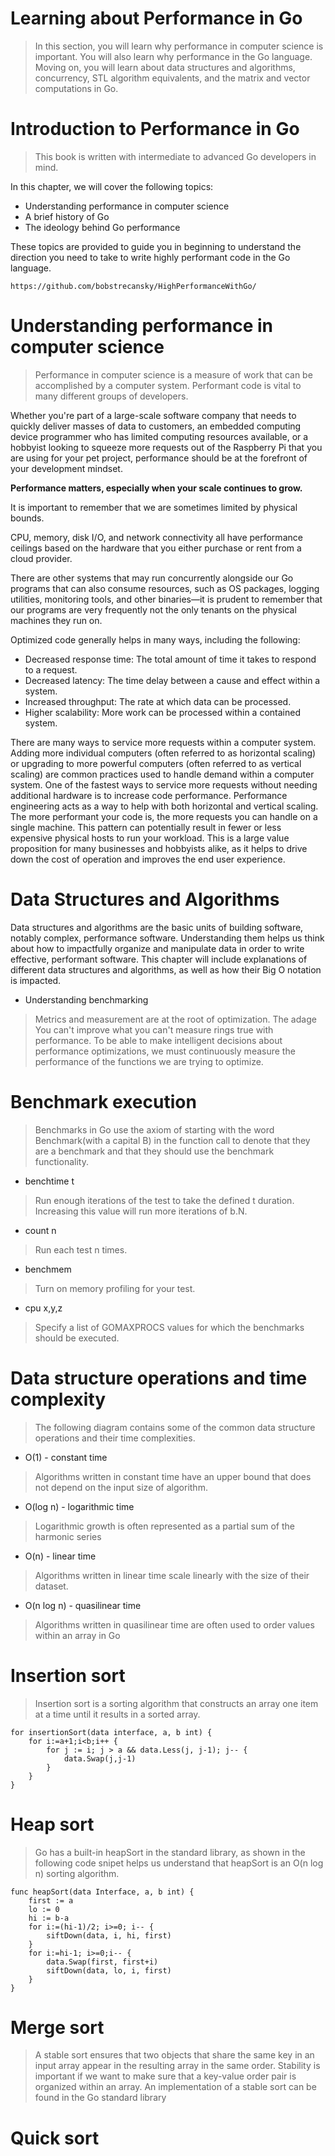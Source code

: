 # Learning about Performance in Go
> In this section, you will learn why performance in computer science is important. You will also learn why performance in the Go language. Moving on,  you will learn about data structures and algorithms, concurrency, STL algorithm 
 equivalents, and the matrix and vector computations in Go.

# Introduction to Performance in Go
>This book is written with intermediate to advanced Go developers in mind. 

In this chapter, we will cover the following topics:

- Understanding performance in computer science
- A brief history of Go
- The ideology behind Go performance

These topics are provided to guide you in beginning to understand the direction you need to take to write highly performant code in the Go language.

    https://github.com/bobstrecansky/HighPerformanceWithGo/

# Understanding performance in computer science
> Performance in computer science is a measure of work that can be accomplished by a computer system. Performant code is vital to many different groups of developers. 

Whether you're part of a large-scale software company that needs to quickly deliver masses of data to customers, an embedded computing device programmer who has limited computing resources available, or a hobbyist looking to squeeze more requests out of the Raspberry Pi that you are using for your pet project, performance should be at the forefront of your development mindset. 

**Performance matters, especially when your scale continues to grow.**

It is important to remember that we are sometimes limited by physical bounds. 

CPU, memory, disk I/O, and network connectivity all have performance ceilings based on the hardware that you either purchase or rent from a cloud provider. 

There are other systems that may run concurrently alongside our Go programs that can also consume resources, such as OS packages, logging utilities, monitoring tools, and other binaries—it is prudent to remember that our programs are very frequently not the only tenants on the physical machines they run on.

Optimized code generally helps in many ways, including the following:

- Decreased response time: The total amount of time it takes to respond to a request.
- Decreased latency: The time delay between a cause and effect within a system.
- Increased throughput: The rate at which data can be processed.
- Higher scalability: More work can be processed within a contained system.

There are many ways to service more requests within a computer system. Adding more individual computers (often referred to as horizontal scaling) or upgrading to more powerful computers (often referred to as vertical scaling) are common practices used to handle demand within a computer system. One of the fastest ways to service more requests without needing additional hardware is to increase code performance. Performance engineering acts as a way to help with both horizontal and vertical scaling. The more performant your code is, the more requests you can handle on a single machine. This pattern can potentially result in fewer or less expensive physical hosts to run your workload. This is a large value proposition for many businesses and hobbyists alike, as it helps to drive down the cost of operation and improves the end user experience.

# Data Structures and Algorithms

Data structures and algorithms are the basic units of building software, notably complex, performance software. Understanding them helps us think about how to impactfully organize and manipulate data in order to write effective, performant software. This chapter will include explanations of different data structures and algorithms, as well as how their Big O notation is impacted.

- Understanding benchmarking
> Metrics and measurement are at the root of optimization. The adage You can't improve what you can't measure rings true with performance. To be able to make intelligent decisions about performance optimizations, we must continuously measure the performance of the functions we are trying to optimize.

# Benchmark execution
> Benchmarks in Go use the axiom of starting with the word Benchmark(with a capital B) in the function call to denote that they are a benchmark and that they should use the benchmark functionality.

- benchtime t
> Run enough iterations of the test to take the defined t duration. Increasing this value will run more iterations of b.N.

- count n
> Run each test n times.

- benchmem
> Turn on memory profiling for your test.

- cpu x,y,z
> Specify a list of GOMAXPROCS values for which the benchmarks should be executed.

# Data structure operations and time complexity
> The following diagram contains some of the common data structure operations and their time complexities.

- O(1) - constant time
> Algorithms written in constant time have an upper bound that does not depend on the input size of algorithm.

- O(log n) - logarithmic time
> Logarithmic growth is often represented as a partial sum of the harmonic series

- O(n) - linear time
> Algorithms written in linear time scale linearly with the size of their dataset.

- O(n log n) - quasilinear time
> Algorithms written in quasilinear time are often used to order values within an array in Go

# Insertion sort
> Insertion sort is a sorting algorithm that constructs an array one item at a time until it results in a sorted array.

    for insertionSort(data interface, a, b int) {
        for i:=a+1;i<b;i++ {
            for j := i; j > a && data.Less(j, j-1); j-- {
                data.Swap(j,j-1)
            }
        }
    }

# Heap sort
> Go has a built-in heapSort in the standard library, as shown in the following code snipet helps us understand that heapSort is an O(n log n) sorting algorithm.


    func heapSort(data Interface, a, b int) {
        first := a
        lo := 0
        hi := b-a
        for i:=(hi-1)/2; i>=0; i-- {
            siftDown(data, i, hi, first)
        }
        for i:=hi-1; i>=0;i-- {
            data.Swap(first, first+i)
            siftDown(data, lo, i, first)
        }
    }
    
# Merge sort
> A stable sort ensures that two objects that share the same key in an input array appear in the resulting array in the same order. Stability is important if we want to make sure that a key-value order pair is organized within an array. An implementation of a stable sort can be found in the Go standard library


# Quick sort